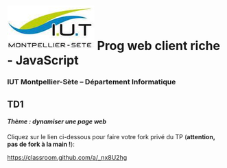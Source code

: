 # ![](ressources/logo.jpeg) Prog web client riche - JavaScript 

### IUT Montpellier-Sète – Département Informatique

## TD1
#### _Thème : dynamiser une page web_

Cliquez sur le lien ci-dessous pour faire votre fork privé du TP (**attention, pas de fork à la main !**):

https://classroom.github.com/a/_nx8U2hg
